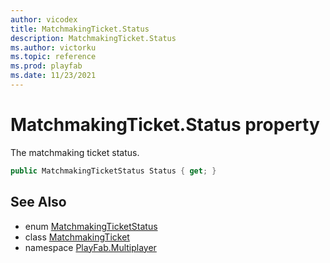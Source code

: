 ```yaml
---
author: vicodex
title: MatchmakingTicket.Status
description: MatchmakingTicket.Status
ms.author: victorku
ms.topic: reference
ms.prod: playfab
ms.date: 11/23/2021
---
```


# MatchmakingTicket.Status property

The matchmaking ticket status.

```csharp
public MatchmakingTicketStatus Status { get; }
```

## See Also

* enum [MatchmakingTicketStatus](../MatchmakingTicketStatus.md)
* class [MatchmakingTicket](../MatchmakingTicket.md)
* namespace [PlayFab.Multiplayer](../../PlayFabMultiplayerSDK.md)

